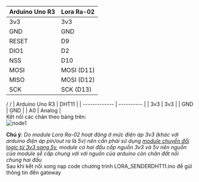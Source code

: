 
   | Arduino Uno R3 | Lora Ra-02 |
   | -------------  | ---------- |
   | 3v3            |    3v3     |
   | GND            |    GND     |  
   | RESET          |    D9      |
   | DIO1           |    D2      |
   | NSS            |    D10     |  
   | MOSI           | MOSI (D11) |
   | MISO           | MOSI (D12) |
   | SCK            |  SCK (D13) |
   /
   /
  | Arduino Uno R3 |   DHT11    |
  | -------------  | ---------- |
  | 3v3            |    3v3     |
  | GND            |    GND     | 
  | A0             |    Analog  | 
<br/>
Kết nối các chân theo bảng trên:
\
![node1](https://user-images.githubusercontent.com/26000753/48846154-f2f62c00-edd0-11e8-91ea-63b67e13dcf0.PNG) <br/>

**Chú ý**: *Do module Lora Ra-02 hoạt động ở mức điện áp 3v3 (khác với arduino điện áp pin/out ra là 5v) nên cần phải sử dụng [module chuyển đổi logic từ 3v3 sang 5v](https://www.google.com.vn/search?biw=1024&bih=667&tbm=isch&sa=1&ei=W2f1W96vF4L98gXcxLm4DA&q=3v3+to+5v+logic+shift+converter+module&oq=3v3+to+5v+logic+shift+converter+module&gs_l=img.3...2042.4975..5201...1.0..0.319.2164.2-1j6......1....1..gws-wiz-img.3K_eO18mitQ#imgrc=LDnyweGxLa0T5M:), module có hai đầu cấp nguồn 3v3 và 5v nên nguồn của module sễ cấp chung với với nguồn của arduino còn chân đất nối chung hai đầu*
\
Sau khi kết nối xong nạp code chương trình LORA_SENDERDHT11.ino để gửi thông tin đến gateway
